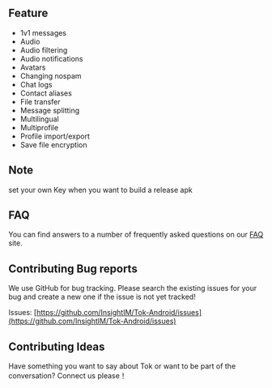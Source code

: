 

## Feature
- 1v1 messages
- Audio
- Audio filtering
- Audio notifications
- Avatars
- Changing nospam
- Chat logs
- Contact aliases
- File transfer
- Message splitting
- Multilingual
- Multiprofile
- Profile import/export
- Save file encryption

## Note
set your own Key when you want to build a release apk

## FAQ
You can find answers to a number of frequently asked questions on our [FAQ](https://www.tok.life/) site.

## Contributing Bug reports
We use GitHub for bug tracking. Please search the existing issues for your bug and create a new one if the issue is not yet tracked!

Issues: [https://github.com/InsightIM/Tok-Android/issues](https://github.com/InsightIM/Tok-Android/issues)


## Contributing Ideas
Have something you want to say about Tok or want to be part of the conversation? Connect us please！
